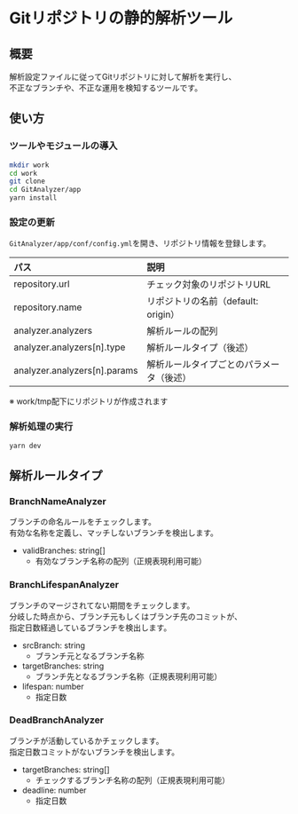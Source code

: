 # Gitリポジトリの静的解析ツール

## 概要

解析設定ファイルに従ってGitリポジトリに対して解析を実行し、  
不正なブランチや、不正な運用を検知するツールです。

## 使い方

### ツールやモジュールの導入

```bash
mkdir work
cd work
git clone 
cd GitAnalyzer/app
yarn install
```

### 設定の更新

`GitAnalyzer/app/conf/config.yml`を開き、リポジトリ情報を登録します。

| パス | 説明 |
|:--|:--|
| repository.url | チェック対象のリポジトリURL |
| repository.name | リポジトリの名前（default: origin） |
| analyzer.analyzers | 解析ルールの配列 |
| analyzer.analyzers[n].type | 解析ルールタイプ（後述） |
| analyzer.analyzers[n].params | 解析ルールタイプごとのパラメータ（後述） |

※ work/tmp配下にリポジトリが作成されます

### 解析処理の実行

```bash
yarn dev
```

## 解析ルールタイプ

### BranchNameAnalyzer

ブランチの命名ルールをチェックします。  
有効な名称を定義し、マッチしないブランチを検出します。

- validBranches: string[]
    - 有効なブランチ名称の配列（正規表現利用可能）

### BranchLifespanAnalyzer

ブランチのマージされてない期間をチェックします。  
分岐した時点から、ブランチ元もしくはブランチ先のコミットが、  
指定日数経過しているブランチを検出します。

- srcBranch: string
    - ブランチ元となるブランチ名称
- targetBranches: string
    - ブランチ先となるブランチ名称（正規表現利用可能）
- lifespan: number
    - 指定日数

### DeadBranchAnalyzer

ブランチが活動しているかチェックします。  
指定日数コミットがないブランチを検出します。

- targetBranches: string[]
    - チェックするブランチ名称の配列（正規表現利用可能）
- deadline: number
    - 指定日数
